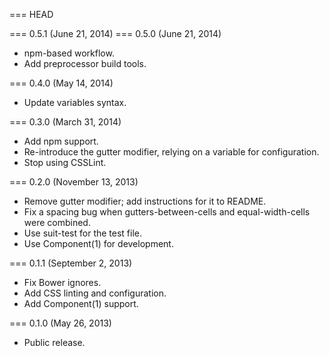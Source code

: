 === HEAD

=== 0.5.1 (June 21, 2014)
=== 0.5.0 (June 21, 2014)

* npm-based workflow.
* Add preprocessor build tools.

=== 0.4.0 (May 14, 2014)

* Update variables syntax.

=== 0.3.0 (March 31, 2014)

* Add npm support.
* Re-introduce the gutter modifier, relying on a variable for configuration.
* Stop using CSSLint.

=== 0.2.0 (November 13, 2013)

* Remove gutter modifier; add instructions for it to README.
* Fix a spacing bug when gutters-between-cells and equal-width-cells were combined.
* Use suit-test for the test file.
* Use Component(1) for development.

=== 0.1.1 (September 2, 2013)

* Fix Bower ignores.
* Add CSS linting and configuration.
* Add Component(1) support.

=== 0.1.0 (May 26, 2013)

* Public release.
